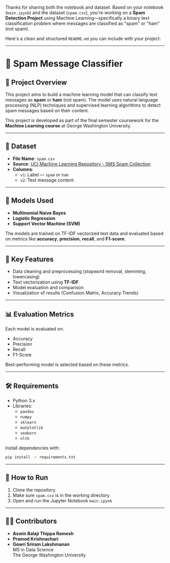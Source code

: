 Thanks for sharing both the notebook and dataset. Based on your notebook (`main.ipynb`) and the dataset (`spam.csv`), you're working on a **Spam Detection Project** using Machine Learning—specifically a binary text classification problem where messages are classified as "spam" or "ham" (not spam).

Here's a clean and structured `README.md` you can include with your project:

---

# 📧 Spam Message Classifier

## 📌 Project Overview

This project aims to build a machine learning model that can classify text messages as **spam** or **ham** (not spam). The model uses natural language processing (NLP) techniques and supervised learning algorithms to detect spam messages based on their content.

This project is developed as part of the final semester coursework for the **Machine Learning course** at George Washington University.

---

## 📁 Dataset

- **File Name**: `spam.csv`
- **Source**: [UCI Machine Learning Repository - SMS Spam Collection](https://archive.ics.uci.edu/ml/datasets/SMS+Spam+Collection)
- **Columns**:
  - `v1`: Label — `spam` or `ham`
  - `v2`: Text message content

---

## 🧠 Models Used

- **Multinomial Naive Bayes**
- **Logistic Regression**
- **Support Vector Machine (SVM)**

The models are trained on TF-IDF vectorized text data and evaluated based on metrics like **accuracy**, **precision**, **recall**, and **F1-score**.

---

## 🧪 Key Features

- Data cleaning and preprocessing (stopword removal, stemming, lowercasing)
- Text vectorization using **TF-IDF**
- Model evaluation and comparison
- Visualization of results (Confusion Matrix, Accuracy Trends)

---

## 📊 Evaluation Metrics

Each model is evaluated on:
- Accuracy
- Precision
- Recall
- F1-Score

Best-performing model is selected based on these metrics.

---

## 🛠️ Requirements

- Python 3.x
- Libraries:
  - `pandas`
  - `numpy`
  - `sklearn`
  - `matplotlib`
  - `seaborn`
  - `nltk`

Install dependencies with:

```bash
pip install -r requirements.txt
```

---

## 🚀 How to Run

1. Clone the repository
2. Make sure `spam.csv` is in the working directory
3. Open and run the Jupyter Notebook `main.ipynb`

---

## 👨‍💻 Contributors

- **Aswin Balaji Thippa Ramesh** 
- **Pramod Krishnachari** 
- **Gowri Sriram Lakshmanan**  
  MS in Data Science  
  The George Washington University
